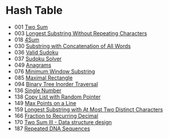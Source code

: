 # Hash Table
- 001 [Two Sum](../src/P-001-Two-Sum.py)
- 003 [Longest Substring Without Repeating Characters](../src/P-003-Longest-Substr-without-Repeating-Char.py)
- 018 [4Sum](../src/P-018-Four-Sum.py)
- 030 [Substring with Concatenation of All Words](../src/P-030-Substring-with-Concatenation-of-All-Words.py)
- 036 [Valid Sudoku](../src/P-036-Valid-Sudoku.py)
- 037 [Sudoku Solver](../src/P-037-Sudoku-Solver.py)
- 049 [Anagrams](../src/P-049-Anagrams.py)
- 076 [Minimum Window Substring](../src/P-076-Minimum-Window-Substring.py)
- 085 [Maximal Rectangle](../src/P-085-Maximal-Rectangle.py)
- 094 [Binary Tree Inorder Traversal](../src/P-094-Binary-Tree-Inorder-Traversal.py)
- 136 [Single Number](../src/P-136-Single-Number.py)
- 138 [Copy List with Random Pointer](../src/P-138-Copy-List-with-Random-Pointer.py)
- 149 [Max Points on a Line](../src/P-149-Max-Points-on-a-Line.py)
- 159 [Longest Substring with At Most Two Distinct Characters]()
- 166 [Fraction to Recurring Decimal](../src/P-166-Fraction-to-Recurring-Decimal.py)
- 170 [Two Sum III - Data structure design]()
- 187 [Repeated DNA Sequences](../src/P-187-Repeated-DNA-Sequence.py)
